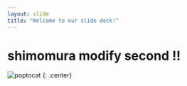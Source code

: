 ```yaml
---
layout: slide
title: "Welcome to our slide deck!"
---
```


# shimomura modify second !!

![poptocat](https://octodex.github.com/images/poptocat.png)
{: .center}
